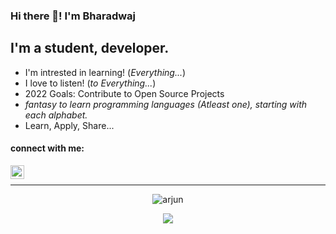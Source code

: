 ### Hi there 👋! I'm Bharadwaj
## I'm a student, developer.

- I'm intrested in learning! (<i>Everything...</i>)
- I love to listen! (<i>to Everything...</i>)
- 2022 Goals: Contribute to Open Source Projects
- <i>fantasy to learn programming languages (Atleast one), starting with each alphabet.</i>
- Learn, Apply, Share...

#### connect with me:
[<img align="left" width="22px" src="https://user-images.githubusercontent.com/70031291/150647069-1ba1a5e2-3e01-44ca-a6ad-55a35320aac3.png" />][linkedin]
<!--[<img align="left" width="22px" height="21px" src="https://user-images.githubusercontent.com/70031291/150647345-62cdf6ee-a2c3-4b80-88f2-70ee354a8d59.jpg" />][mail]-->
<br> 

---

<p align="center" ><img alt="arjun" src="https://github-readme-stats.vercel.app/api?username=BharadwajSavan&show_icons=true&hide_border=true&theme=radical"  /> </p>
<p align="center" ><img align="center" src="https://github-readme-stats.vercel.app/api/top-langs/?username=BharadwajSavan&layout=compact&theme=buefy&hide_border=true&theme=dark" /> </p>
<!--
**BharadwajSavan/BharadwajSavan** is a ✨ _special_ ✨ repository because its `README.md` (this file) appears on your GitHub profile.

Here are some ideas to get you started:

- 🔭 I’m currently working on ...
- 🌱 I’m currently learning ...
- 👯 I’m looking to collaborate on ...
- 🤔 I’m looking for help with ...
- 💬 Ask me about ...
- 📫 How to reach me: ...
- 😄 Pronouns: ...
- ⚡ Fun fact: ...
-->

[linkedin]: https://www.linkedin.com/in/savan-bharadwaj-3289b91b1/
<!--[mail]: https://mailto: savanbharadwaj379@gmail.com-->


